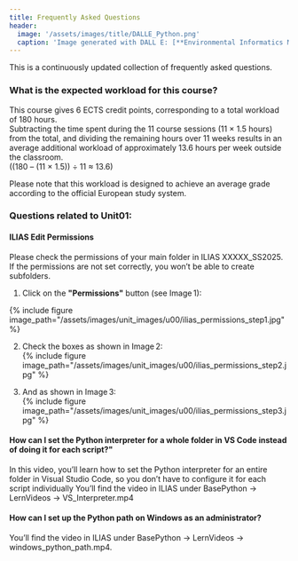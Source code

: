 ```yaml
---
title: Frequently Asked Questions
header:
  image: '/assets/images/title/DALLE_Python.png'
  caption: 'Image generated with DALL E: [**Environmental Informatics Marburg**](https://www.uni-marburg.de/en/fb19/disciplines/physisch/environmentalinformatics)'
---
```



This is a continuously updated collection of frequently asked questions.


### What is the expected workload for this course?
This course gives 6 ECTS credit points, corresponding to a total workload of 180 hours.  
Subtracting the time spent during the 11 course sessions (11 × 1.5 hours) from the total, and dividing the remaining hours over 11 weeks results in an average additional workload of approximately 13.6 hours per week outside the classroom.  
((180 – (11 × 1.5)) ÷ 11 ≈ 13.6)

Please note that this workload is designed to achieve an average grade according to the official European study system.

### Questions related to Unit01: 

#### ILIAS Edit Permissions 
Please check the permissions of your main folder in ILIAS XXXXX_SS2025. If the permissions are not set correctly, you won’t be able to create subfolders.
1. Click on the **"Permissions"** button (see Image 1):  

{% include figure image_path="/assets/images/unit_images/u00/ilias_permissions_step1.jpg" %}

2. Check the boxes as shown in Image 2:  
{% include figure image_path="/assets/images/unit_images/u00/ilias_permissions_step2.jpg" %}

3. And as shown in Image 3:  
{% include figure image_path="/assets/images/unit_images/u00/ilias_permissions_step3.jpg" %}


#### How can I set the Python interpreter for a whole folder in VS Code instead of doing it for each script?"

In this video, you’ll learn how to set the Python interpreter for an entire folder in Visual Studio Code, so you don’t have to configure it for each script individually
You’ll find the video in ILIAS under BasePython → LernVideos → VS_Interpreter.mp4

#### How can I set up the Python path on Windows as an administrator?
You’ll find the video in ILIAS under BasePython → LernVideos → windows_python_path.mp4.




